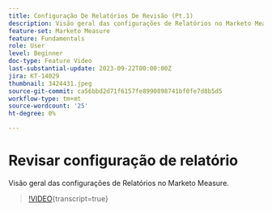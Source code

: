 ```yaml
---
title: Configuração De Relatórios De Revisão (Pt.1)
description: Visão geral das configurações de Relatórios no Marketo Measure.
feature-set: Marketo Measure
feature: Fundamentals
role: User
level: Beginner
doc-type: Feature Video
last-substantial-update: 2023-09-22T00:00:00Z
jira: KT-14029
thumbnail: 3424431.jpeg
source-git-commit: ca56bbd2d71f6157fe8990898741bf0fe7d8b5d5
workflow-type: tm+mt
source-wordcount: '25'
ht-degree: 0%

---
```



# Revisar configuração de relatório

Visão geral das configurações de Relatórios no Marketo Measure.

>[!VIDEO](https://video.tv.adobe.com/v/3424431/?learn=on){transcript=true}
